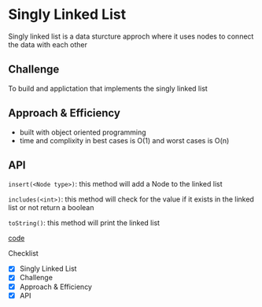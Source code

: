 # Singly Linked List

Singly linked list is a data sturcture approch where it uses nodes to connect the data with each other

## Challenge

To build and applictation that implements the singly linked list

## Approach & Efficiency

- built with object oriented programming
- time and complixity in best cases is O(1) and worst cases is O(n)

## API

`insert(<Node type>)`: this method will add a Node to the linked list

`includes(<int>)`: this method will check for the value if it exists in the linked list or not return a boolean

`toString()`: this method will print the linked list

[code](https://github.com/anassawalha95/data-structures-and-algorithms/tree/main/Data-Structures/linked-list)

Checklist

- [x] Singly Linked List
- [x] Challenge
- [x] Approach & Efficiency
- [x] API

